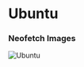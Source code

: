 # Ubuntu

### Neofetch Images

![Ubuntu](https://user-images.githubusercontent.com/85622937/151286648-1c79f23d-814f-4d63-a639-df857dc4c72a.png)
